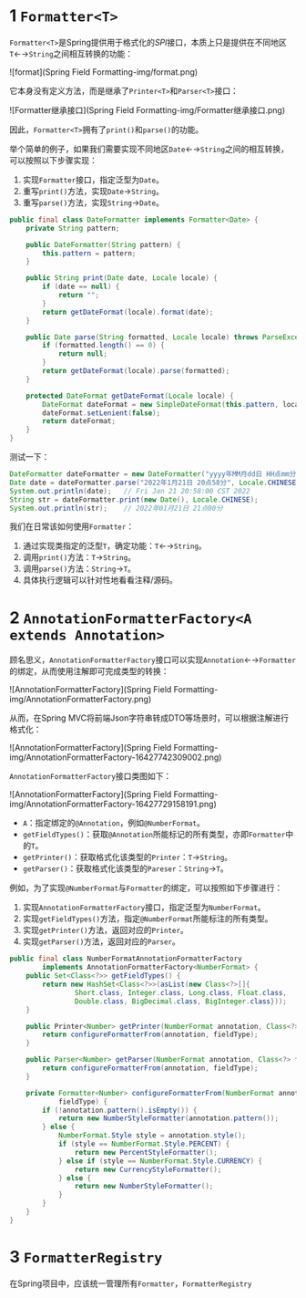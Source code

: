 # 1 `Formatter<T>`

`Formatter<T>`是Spring提供用于格式化的*SPI*接口，本质上只是提供在不同地区`T`←→`String`之间相互转换的功能：

![format](Spring Field Formatting-img/format.png)

它本身没有定义方法，而是继承了`Printer<T>`和`Parser<T>`接口：

![Formatter继承接口](Spring Field Formatting-img/Formatter继承接口.png)

因此，`Formatter<T>`拥有了`print()`和`parse()`的功能。

举个简单的例子，如果我们需要实现不同地区`Date`←→`String`之间的相互转换，可以按照以下步骤实现：

1. 实现`Formatter`接口，指定泛型为`Date`。
2. 重写`print()`方法，实现`Date`→`String`。
3. 重写`parse()`方法，实现`String`→`Date`。

```java
public final class DateFormatter implements Formatter<Date> {
    private String pattern;

    public DateFormatter(String pattern) {
        this.pattern = pattern;
    }

    public String print(Date date, Locale locale) {
        if (date == null) {
            return "";
        }
        return getDateFormat(locale).format(date);
    }

    public Date parse(String formatted, Locale locale) throws ParseException {
        if (formatted.length() == 0) {
            return null;
        }
        return getDateFormat(locale).parse(formatted);
    }

    protected DateFormat getDateFormat(Locale locale) {
        DateFormat dateFormat = new SimpleDateFormat(this.pattern, locale);
        dateFormat.setLenient(false);
        return dateFormat;
    }
}
```

测试一下：

```java
DateFormatter dateFormatter = new DateFormatter("yyyy年MM月dd日 HH点mm分");
Date date = dateFormatter.parse("2022年1月21日 20点58分", Locale.CHINESE);
System.out.println(date);   // Fri Jan 21 20:58:00 CST 2022
String str = dateFormatter.print(new Date(), Locale.CHINESE);
System.out.println(str);    // 2022年01月21日 21点00分
```

我们在日常该如何使用`Formatter`：

1. 通过实现类指定的泛型`T`，确定功能：`T`←→`String`。
2. 调用`print()`方法：`T`→`String`。
3. 调用`parse()`方法：`String`→`T`。
4. 具体执行逻辑可以针对性地看看注释/源码。

# 2 `AnnotationFormatterFactory<A extends Annotation>`

顾名思义，`AnnotationFormatterFactory`接口可以实现`Annotation`←→`Formatter`的绑定，从而使用注解即可完成类型的转换：

![AnnotationFormatterFactory](Spring Field Formatting-img/AnnotationFormatterFactory.png)

从而，在Spring MVC将前端Json字符串转成DTO等场景时，可以根据注解进行格式化：

![AnnotationFormatterFactory](Spring Field Formatting-img/AnnotationFormatterFactory-16427742309002.png)

`AnnotationFormatterFactory`接口类图如下：

![AnnotationFormatterFactory](Spring Field Formatting-img/AnnotationFormatterFactory-16427729158191.png)

- `A`：指定绑定的`@Annotation`，例如`@NumberFormat`。
- `getFieldTypes()`：获取`@Annotation`所能标记的所有类型，亦即`Formatter`中的`T`。
- `getPrinter()`：获取格式化该类型的`Printer`：`T`→`String`。
- `getParser()`：获取格式化该类型的`Pareser`：`String`→`T`。

例如，为了实现`@NumberFormat`与`Formatter`的绑定，可以按照如下步骤进行：

1. 实现`AnnotationFormatterFactory`接口，指定泛型为`NumberFormat`。
2. 实现`getFieldTypes()`方法，指定`@NumberFormat`所能标注的所有类型。
3. 实现`getPrinter()`方法，返回对应的`Printer`。
4. 实现`getParser()`方法，返回对应的`Parser`。

```java
public final class NumberFormatAnnotationFormatterFactory
        implements AnnotationFormatterFactory<NumberFormat> {
    public Set<Class<?>> getFieldTypes() {
        return new HashSet<Class<?>>(asList(new Class<?>[]{
                Short.class, Integer.class, Long.class, Float.class,
                Double.class, BigDecimal.class, BigInteger.class}));
    }

    public Printer<Number> getPrinter(NumberFormat annotation, Class<?> fieldType) {
        return configureFormatterFrom(annotation, fieldType);
    }

    public Parser<Number> getParser(NumberFormat annotation, Class<?> fieldType) {
        return configureFormatterFrom(annotation, fieldType);
    }

    private Formatter<Number> configureFormatterFrom(NumberFormat annotation, Class<?>
            fieldType) {
        if (!annotation.pattern().isEmpty()) {
            return new NumberStyleFormatter(annotation.pattern());
        } else {
            NumberFormat.Style style = annotation.style();
            if (style == NumberFormat.Style.PERCENT) {
                return new PercentStyleFormatter();
            } else if (style == NumberFormat.Style.CURRENCY) {
                return new CurrencyStyleFormatter();
            } else {
                return new NumberStyleFormatter();
            }
        }
    }
}
```

# 3 `FormatterRegistry`

在Spring项目中，应该统一管理所有`Formatter`，`FormatterRegistry`